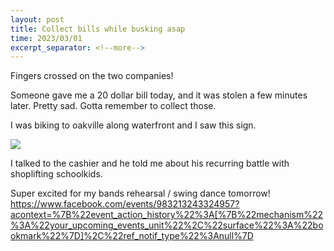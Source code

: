 ```yaml
---
layout: post
title: Collect bills while busking asap
time: 2023/03/01
excerpt_separator: <!--more-->
---
```


Fingers crossed on the two companies!

Someone gave me a 20 dollar bill today, and it was stolen a few minutes later. Pretty sad. Gotta remember to collect those.

I was biking to oakville along waterfront and I saw this sign. 

<img src="{{site.baseurl}}/assets/Images/convenience_store.jpg">

I talked to the cashier and he told me about his recurring battle with shoplifting schoolkids. 

Super excited for my bands rehearsal / swing dance tomorrow! 
https://www.facebook.com/events/983213243324957?acontext=%7B%22event_action_history%22%3A[%7B%22mechanism%22%3A%22your_upcoming_events_unit%22%2C%22surface%22%3A%22bookmark%22%7D]%2C%22ref_notif_type%22%3Anull%7D

